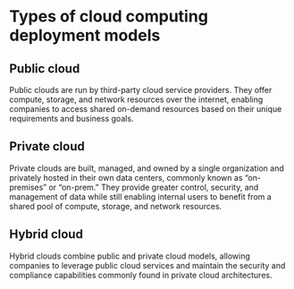 # Types of cloud computing deployment models

## Public cloud

Public clouds are run by third-party cloud service providers.
They offer compute, storage, and network resources over the internet,
enabling companies to access shared on-demand resources based on their unique requirements and business goals.

## Private cloud

Private clouds are built, managed, and owned by a single organization and privately hosted in their own data centers,
commonly known as “on-premises” or “on-prem.” They provide greater control, security, and management of data while
still enabling internal users to benefit from a shared pool of compute, storage, and network resources.

## Hybrid cloud

Hybrid clouds combine public and private cloud models, allowing companies to leverage public cloud services
and maintain the security and compliance capabilities commonly found in private cloud architectures.